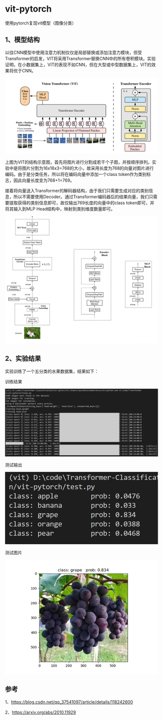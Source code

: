 # vit-pytorch
 使用pytorch复现vit模型（图像分类）

## 1、模型结构
以往CNN模型中使用注意力机制仅仅是局部替换或添加注意力模块，但受Transformer的启发，VIT将采用Transformer替换CNN中的所有卷积模块。实验证明，在小数据集上，VIT的表现不如CNN，但在大型或中型数据集上，VIT的效果将优于CNN。

![vit结构](./display/vit.png)

上图为VIT的结构示意图，首先将图片进行分割成若干个子图，并按顺序排列。实验中是将图片分割为16x16x3=768的大小，故采用长度为768的向量对图片进行编码。由于是分类任务，所以将在编码向量中添加一个class token作为类别标志，因此向量长度变为768+1=769。

接着将向量送入Transformer的解码器结构，由于我们只需要生成对应的类别信息，所以不需要使用Decoder。通过Transformer编码器后的结果向量，我们只需要提取获得的类别信息即可，故仅输出769长度的向量中的class token即可，并将其输入到MLP Head结构中，映射到类别维度数量即可。

![vit更详细结构](./display/vit2.png)

## 2、实验结果
实验训练了一个五分类的水果数据集，结果如下：

训练结果

![训练结果](./display/train_res.png)

测试输出

![测试结果](./display/test.png)

测试图片

![测试图片](./test_result.png)

## 参考
1、https://blog.csdn.net/qq_37541097/article/details/118242600

2、https://arxiv.org/abs/2010.11929
